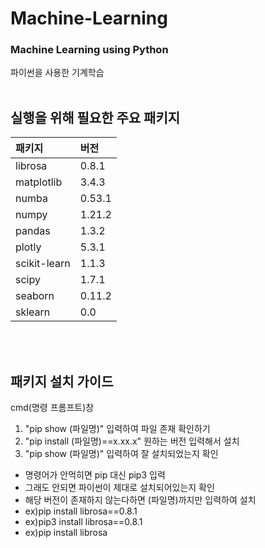# Machine-Learning
### Machine Learning using Python 
파이썬을 사용한 기계학습
<br/><br/>

## 실행을 위해 필요한 주요 패키지 <br/>
|패키지|버전|
|:-|:-|
|librosa|0.8.1|
|matplotlib|3.4.3|
|numba|0.53.1|
|numpy|1.21.2|
|pandas|1.3.2|
|plotly|5.3.1|
|scikit-learn|1.1.3|
|scipy|1.7.1|
|seaborn|0.11.2|
|sklearn|0.0|

<br/><br/>

## 패키지 설치 가이드 <br/>
cmd(명령 프롬프트)창
1. "pip show (파일명)" 입력하여 파일 존재 확인하기 <br/>
2. "pip install (파일명)==x.xx.x" 원하는 버전 입력해서 설치 <br/>
3. "pip show (파일명)" 입력하여 잘 설치되었는지 확인 <br/>

- 명령어가 안먹히면 pip 대신 pip3 입력 <br/>
- 그래도 안되면 파이썬이 제대로 설치되어있는지 확인 <br/>
- 해당 버전이 존재하지 않는다하면 (파일명)까지만 입력하여 설치 <br/>
- ex)pip install librosa==0.8.1 <br/>
- ex)pip3 install librosa==0.8.1 <br/>
- ex)pip install librosa <br/>
